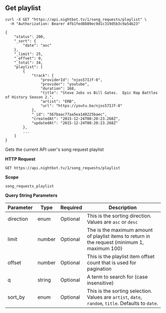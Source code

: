 ## Get playlist

```cURL
curl -X GET "https://api.nightbot.tv/1/song_requests/playlist" \
  -H "Authorization: Bearer 4fb1fed8889ec9d1c319d5b3c9a54b23"

{
    "status": 200,
    "_sort": {
        "date": "asc"
    },
    "_limit": 25,
    "_offset": 0,
    "_total": 34,
    "playlist": [
        {
            "track": {
                "providerId": "njos57IJf-0",
                "provider": "youtube",
                "duration": 168,
                "title": "Steve Jobs vs Bill Gates.  Epic Rap Battles of History Season 2.",
                "artist": "ERB",
                "url": "https://youtu.be/njos57IJf-0"
            },
            "_id": "567baac77aa5ea140225baec",
            "createdAt": "2015-12-24T08:20:23.268Z",
            "updatedAt": "2015-12-24T08:20:23.268Z"
        },
        ...
    ]
}
```

Gets the current API user's song request playlist

**HTTP Request**

`GET https://api.nightbot.tv/1/song_requests/playlist`

**Scope**

`song_requests_playlist`

**Query String Parameters**

<table>
    <thead>
        <tr>
            <th>Parameter</th>
            <th>Type</th>
            <th>Required</th>
            <th>Description</th>
        </tr>
    </thead>
    <tbody>
        <tr>
            <td>direction</td>
            <td>enum</td>
            <td>Optional</td>
            <td>This is the sorting direction. Values are <code>asc</code> or <code>desc</code></td>
        </tr>
        <tr>
            <td>limit</td>
            <td>number</td>
            <td>Optional</td>
            <td>The is the maximum amount of playlist items to return in the request (minimum 1, maximum 100)</td>
        </tr>
        <tr>
            <td>offset</td>
            <td>number</td>
            <td>Optional</td>
            <td>This is the playlist item offset count that is used for pagination</td>
        </tr>
        <tr>
            <td>q</td>
            <td>string</td>
            <td>Optional</td>
            <td>A term to search for (case insensitive)</td>
        </tr>
        <tr>
            <td>sort_by</td>
            <td>enum</td>
            <td>Optional</td>
            <td>This is the sorting selection. Values are <code>artist</code>, <code>date</code>, <code>random</code>, <code>title</code>. Defaults to <code>date</code>.</td>
        </tr>
    </tbody>
</table>